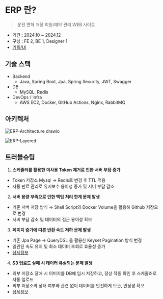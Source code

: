 # ERP 란?

> 운전 면허 매장 회원/예약 관리 WEB 사이트 

- 기간 : 2024.10 ~ 2024.12
- 구성 : FE 2, BE 1, Designer 1
- [기획/UI](https://www.figma.com/design/kplN35VPPaPC1LSfMvOAtA/%5B-ERP-%5D?node-id=0-1&t=GvDgwRCKznwXJCly-1)

## 기술 스택
- Backend
    - Java, Spring Boot, Jpa, Spring Security, JWT, Swagger
- DB
    - MySQL, Redis
- DevOps / Infra
    - AWS EC2, Docker, GitHub Actions, Nginx, RabbitMQ

## 아키텍처
![ERP-Architecture drawio]( https://github.com/user-attachments/assets/15a2f79a-34c9-4fe3-8e56-98d753b5f941)

![ERP-Layered](https://github.com/user-attachments/assets/ca5637f7-86bb-46ea-8ffd-8822dd33c4b8)

## 트러블슈팅

1. **스케줄러를 활용한 미사용 Token 제거로 인한 서버 부담 증가**

- Token 저장소 Mysql → Redis로 변경 후 TTL 적용
- 자동 만료 관리로 유지보수 용이성 증가 및 서버 부담 감소

2. **서버 용량 부족으로 인한 백업 처리 한계 문제 발생**

- 기존 서버 저장 방식 → Shell Script와 Docker Volume을 활용해 Github 저장으로 변경
- 서버 부담 감소 및 데이터의 접근 용이성 확보

3. **페이지 증가에 따른 반환 속도 저하 문제 발생**

- 기존 Jpa Page -> QueryDSL 을 활용한 Keyset Pagination 방식 변경
- 일관된 속도 유지 및 최소 데이터 조회로 효율성 증가
- [상세정보](https://taekt.tistory.com/33)

4. **S3 업로드 실패 시 데이터 유실되는 문제 발생**

- 외부 저장소 장애 시 이미지를 DB에 임시 저장하고, 정상 작동 확인 후 스케줄러로 자동 업로드
- 외부 저장소의 상태 여부와 관련 없이 데이터를 안전하게 보관, 안정성 확보
- [상세정보](https://taekt.tistory.com/34)